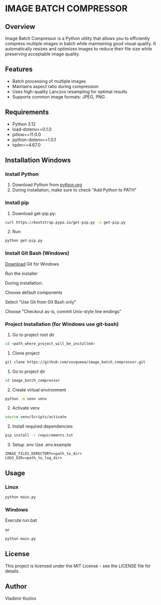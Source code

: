 # IMAGE BATCH COMPRESSOR

## Overview

Image Batch Compressor is a Python utility that allows you to efficiently compress multiple images in batch while maintaining good visual quality. It automatically resizes and optimizes images to reduce their file size while preserving acceptable image quality.

## Features

- Batch processing of multiple images
- Maintains aspect ratio during compression
- Uses high-quality Lanczos resampling for optimal results
- Supports common image formats: JPEG, PNG

## Requirements

- Python 3.12
- load-dotenv==0.1.0
- pillow==11.0.0
- python-dotenv==1.0.1
- tqdm==4.67.0

## Installation Windows

### Install Python

1. Download Python from [python.org](https://www.python.org/downloads/)
2. During installation, make sure to check "Add Python to PATH"

### Install pip

1. Download get-pip.py:

```bash
curl https://bootstrap.pypa.io/get-pip.py -o get-pip.py
```

2. Run:

```bash
python get-pip.py
```

### Install Git Bash (Windows)

[Download](https://gitforwindows.org) Git for Windows

Run the installer

During installation:

Choose default components

Select "Use Git from Git Bash only"

Choose "Checkout as-is, commit Unix-style line endings"

### Project Installation (for Windows use git-bash)

1. Go to project root dir

```bash
cd <path_where_project_will_be_installed>
```

1. Clone project

```bash
git clone https://github.com/vovquewa/image_batch_compressor.git
```

1. Go to project dir
```bash
cd image_batch_compressor
```
2. Create virtual environment

```bash
python -m venv venv
```
2. Activate venv
```bash
source venv/Scripts/activate
```
2. Install required dependencies:

```bash
pip install -r requirements.txt
```

3. Setup .env
Use .env.example
```
IMAGE_FILES_DIRECTORY=<path_to_dir>
LOGS_DIR=<path_to_log_dir>
```

## Usage

### Linux

```bash
python main.py

```

### Windows

Execute run.bat

or

```bash
python main.py
```

## License

This project is licensed under the MIT License - see the LICENSE file for details.

## Author

Vladimir Kozlov
